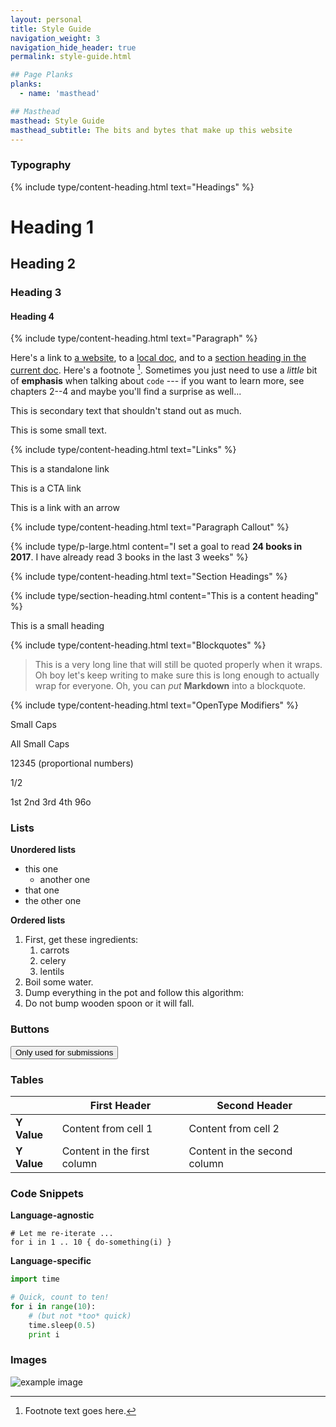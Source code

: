 ```yaml
---
layout: personal
title: Style Guide
navigation_weight: 3
navigation_hide_header: true
permalink: style-guide.html

## Page Planks
planks:
  - name: 'masthead'

## Masthead
masthead: Style Guide
masthead_subtitle: The bits and bytes that make up this website
---
```


<!--
  Only elements that are atoms should be displayed on this page.
  No complex components. Modifiers for atoms should be included.
-->

<h3 class="-bottom-border">Typography</h3>

{% include type/content-heading.html text="Headings" %}

# Heading 1
## Heading 2
### Heading 3
#### Heading 4

{% include type/content-heading.html text="Paragraph" %}

Here's a link to [a website](http://foo.bar), to a [local doc](local-doc.html), and to a [section heading in the current doc](#an-h2-header). Here's a footnote [^1]. Sometimes you just need to use a *little* bit of **emphasis** when talking about `code` --- if you want to learn more, see chapters 2--4 and maybe you'll find a surprise as well...

[^1]: Footnote text goes here.

<p class="-secondary">This is secondary text that shouldn't stand out as much.</p>

<p class="-small">This is some small text.</p>

{% include type/content-heading.html text="Links" %}

<p><a>This is a standalone link</a></p>

<p><a class="-cta">This is a CTA link</a></p>

<p><a class="-arrow">This is a link with an arrow</a></p>

{% include type/content-heading.html text="Paragraph Callout" %}

{% include type/p-large.html content="I set a goal to read <strong>24 books in 2017</strong>. I have already read 3 books in the last 3 weeks" %}

{% include type/content-heading.html text="Section Headings" %}

{% include type/section-heading.html content="This is a content heading" %}

<p class="-small-heading">This is a small heading</p>

{% include type/content-heading.html text="Blockquotes" %}

> This is a very long line that will still be quoted properly when it wraps. Oh boy let's keep writing to make sure this is long enough to actually wrap for everyone. Oh, you can *put* **Markdown** into a blockquote.

{% include type/content-heading.html text="OpenType Modifiers" %}

<p class="-small-caps">Small Caps</p>

<p class="-all-small-caps">All Small Caps</p>

<p class="-proportional-numbers">12345 (proportional numbers)</p>

<p class="-fraction">1/2</p>

<p class="-ordinal">1st 2nd 3rd 4th 96o</p>


<h3 class="-bottom-border">Lists</h3>

**Unordered lists**

  * this one
      * another one
  * that one
  * the other one

**Ordered lists**

  1. First, get these ingredients:
      1. carrots
      2. celery
      3. lentils
  2. Boil some water.
  3. Dump everything in the pot and follow this algorithm:
  4. Do not bump wooden spoon or it will fall.


<h3 class="-bottom-border">Buttons</h3>

<button>Only used for submissions</button>


<h3 class="-bottom-border">Tables</h3>

&nbsp; | First Header | Second Header
--- | ------------ | -------------
**Y Value** | Content from cell 1 | Content from cell 2
**Y Value** | Content in the first column | Content in the second column


<h3 class="-bottom-border">Code Snippets</h3>

**Language-agnostic**

    # Let me re-iterate ...
    for i in 1 .. 10 { do-something(i) }

**Language-specific**

~~~python
import time

# Quick, count to ten!
for i in range(10):
    # (but not *too* quick)
    time.sleep(0.5)
    print i
~~~


<h3 class="-bottom-border">Images</h3>

![example image](https://luna1.co/4c8bb1.jpg "An exemplary image")
